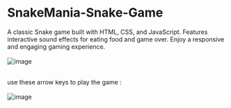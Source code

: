 # SnakeMania-Snake-Game
A classic Snake game built with HTML, CSS, and JavaScript. Features interactive sound effects for eating food and game over. Enjoy a responsive and engaging gaming experience.
<br/>
<br/>
![image](https://github.com/user-attachments/assets/a4a5d4f8-dbfc-411d-be4f-e7c03c6433ec)
<br/> <br/>

use these arrow keys to play the game : 
<br/>
<br/>
![image](https://github.com/user-attachments/assets/abec5054-2529-48b3-bb70-1bd08e4f032e)
